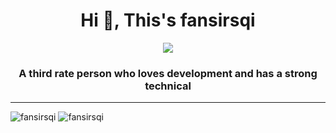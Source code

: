<h1 align="center">Hi 👋, This's fansirsqi </h1>

<p align="center">
  <img src="https://count.getloli.com/@fansirsqi?name=fansirsqi&theme=rule34&padding=7&offset=0&align=center&scale=1&pixelated=1&darkmode=auto">
</p>

<h3 align="center">A third rate person who loves development and has a strong technical</h3>

<hr/>

<span align="left">
  <img src="https://github-readme-stats.vercel.app/api/top-langs?username=fansirsqi&show_icons=true&locale=en&layout=compact" alt="fansirsqi" />
</span>

<span align="right">
  <img src="https://github-readme-stats.vercel.app/api?username=fansirsqi&show_icons=true&locale=en" alt="fansirsqi" />
</span>
